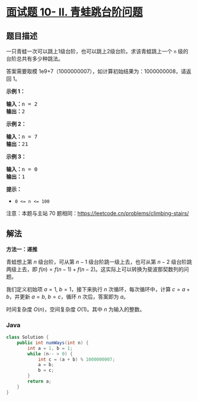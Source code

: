 # [面试题 10- II. 青蛙跳台阶问题](https://leetcode.cn/problems/qing-wa-tiao-tai-jie-wen-ti-lcof/)

## 题目描述

<p>一只青蛙一次可以跳上1级台阶，也可以跳上2级台阶。求该青蛙跳上一个 <code>n</code>&nbsp;级的台阶总共有多少种跳法。</p>

<p>答案需要取模 1e9+7（1000000007），如计算初始结果为：1000000008，请返回 1。</p>

<p><strong>示例 1：</strong></p>

<pre><strong>输入：</strong>n = 2
<strong>输出：</strong>2
</pre>

<p><strong>示例 2：</strong></p>

<pre><strong>输入：</strong>n = 7
<strong>输出：</strong>21
</pre>

<p><strong>示例 3：</strong></p>

<pre><strong>输入：</strong>n = 0
<strong>输出：</strong>1</pre>

<p><strong>提示：</strong></p>

<ul>
	<li><code>0 &lt;= n &lt;= 100</code></li>
</ul>

<p>注意：本题与主站 70 题相同：<a href="https://leetcode.cn/problems/climbing-stairs/">https://leetcode.cn/problems/climbing-stairs/</a></p>



## 解法

**方法一：递推**

青蛙想上第 $n$ 级台阶，可从第 $n-1$ 级台阶跳一级上去，也可从第 $n-2$ 级台阶跳两级上去，即 $f(n) = f(n-1) + f(n-2)$。这实际上可以转换为斐波那契数列的问题。

我们定义初始项 $a=1$, $b=1$，接下来执行 $n$ 次循环，每次循环中，计算 $c=a+b$，并更新 $a=b$, $b=c$，循环 $n$ 次后，答案即为 $a$。

时间复杂度 $O(n)$，空间复杂度 $O(1)$。其中 $n$ 为输入的整数。

### **Java**

```java
class Solution {
    public int numWays(int n) {
        int a = 1, b = 1;
        while (n-- > 0) {
            int c = (a + b) % 1000000007;
            a = b;
            b = c;
        }
        return a;
    }
}
```

